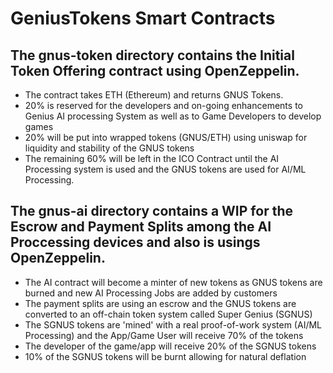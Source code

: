 # GeniusTokens Smart Contracts 

## The gnus-token directory contains the Initial Token Offering contract using OpenZeppelin.
* The contract takes ETH (Ethereum) and returns GNUS Tokens.
* 20% is reserved for the developers and on-going enhancements to Genius AI processing System as well as to Game Developers to develop games 
* 20% will be put into wrapped tokens (GNUS/ETH) using uniswap for liquidity and stability of the GNUS tokens
* The remaining 60% will be left in the ICO Contract until the AI Processing system is used and the GNUS tokens are used for AI/ML Processing.

## The gnus-ai directory contains a WIP for the Escrow and Payment Splits among the AI Proccessing devices and also is usings OpenZeppelin.
* The AI contract will become a minter of new tokens as GNUS tokens are burned and new AI Processing Jobs are added by customers
* The payment splits are using an escrow and the GNUS tokens are converted to an off-chain token system called Super Genius (SGNUS)
* The SGNUS tokens are 'mined' with a real proof-of-work system (AI/ML Processing) and the App/Game User will receive 70% of the tokens
* The developer of the game/app will receive 20% of the SGNUS tokens
* 10% of the SGNUS tokens will be burnt allowing for natural deflation
